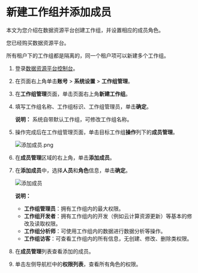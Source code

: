 # 新建工作组并添加成员

本文为您介绍在数据资源平台创建工作组，并设置相应的成员角色。

您已经购买数据资源平台。

所有租户下的工作组都是隔离的，同一个租户项可以新建多个工作组。

1.  登录[数据资源平台控制台](https://dataq.console.aliyun.com)。

2.  在页面右上角单击**账号** \> **系统设置** \> **工作组管理**。

3.  在**工作组管理**页面，单击页面右上角**新建工作组**。

4.  填写工作组名称、工作组标识、工作组管理员，单击**确定**。

    **说明：** 系统自带默认工作组，可修改工作组名称。

5.  操作完成后在工作组管理页面，单击目标工作组**操作**列下的**成员管理**。

    ![添加成员.png](https://static-aliyun-doc.oss-accelerate.aliyuncs.com/assets/img/zh-CN/0696684261/p289786.png)

6.  在**成员管理**区域的右上角，单击**添加成员**。

7.  在**添加成员**中，选择**人员**和**角色**信息，单击**确定**。

    ![添加成员](https://static-aliyun-doc.oss-accelerate.aliyuncs.com/assets/img/zh-CN/9447900161/p203551.png)

    **说明：**

    -   **工作组管理员**：拥有工作组内的最大权限。
    -   **工作组开发者**：拥有工作组内的开发（例如云计算资源更新）等基本的修改及读取权限。
    -   **工作组分析师**：可使用工作组内的数据进行数据分析等操作。
    -   **工作组访客**：可查看工作组内的所有信息，无创建、修改、删除类权限。
8.  在**成员管理**列表查看添加的成员。

9.  单击左侧导航栏中的**权限列表**，查看所有角色的权限。


